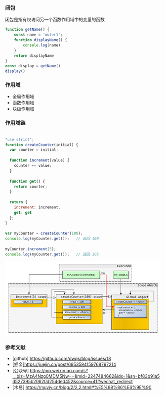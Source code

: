 ### 闭包

闭包是指有权访问另一个函数作用域中的变量的函数

``` javascript
function getName() {
    const name = 'outer1';
    function displayName() {
        console.log(name)
    }
    return displayName
}
const display = getName()
display()
```

### 作用域

* 全局作用域
* 函数作用域
* 块级作用域


### 作用域链

``` javascript 

"use strict";
function createCounter(initial) {
  var counter = initial;
  
  function increment(value) {
    counter += value;
  }
  
  function get() {
    return counter;
  }
  
  return {
    increment: increment,
    get: get
  };
}

var myCounter = createCounter(100);
console.log(myCounter.get());   // 返回 100

myCounter.increment(5);
console.log(myCounter.get());   // 返回 105

```

![作用域连](./scopes.png)



  


### 参考文献
* [github] https://github.com/dwqs/blog/issues/18
* [掘金]https://juejin.cn/post/6953594159768797214
* [公众号] https://mp.weixin.qq.com/s?__biz=MzA4Nzg0MDM5Nw==&mid=2247484662&idx=1&sn=bf83b91a5d527395b20620d254ded452&source=41#wechat_redirect
* [木易] https://muyiy.cn/blog/2/2.2.html#%E5%88%86%E6%9E%90
  
